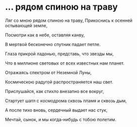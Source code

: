 # ... рядом спиною на траву


Ляг со мною рядом спиною на траву,
Прикоснись к осенней остывающей земле,

Посмотри как в небе, оставляя канву,

В мертвой бесконечно спутник падает петле.


Глаза прикрой ладонью, представь, что звезды мы,

Что в миллионе световых от всех известных нам планет.

Отражаясь спектром от Неземной Луны,

Космическою радугой распространяется наш свет.


Прислушайся, как стихло внезапно все вокруг,

Стартует шатл с космодрома сквозь пламя и сквозь дым,

А после тихо вновь, сердечный выдает нас стук,

Мечтай, сынок, и мы когда-нибудь с тобою полетим.